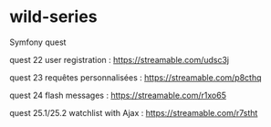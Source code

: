 # wild-series
Symfony quest

quest 22 user registration : https://streamable.com/udsc3j

quest 23 requêtes personnalisées : https://streamable.com/p8cthq

quest 24 flash messages : https://streamable.com/r1xo65

quest 25.1/25.2 watchlist with Ajax : https://streamable.com/r7stht
